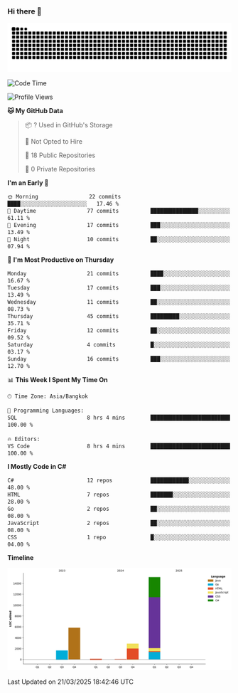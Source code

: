 ### Hi there 👋

<!--
**kevlog/kevlog** is a ✨ _special_ ✨ repository because its `README.md` (this file) appears on your GitHub profile.

Here are some ideas to get you started:

- 🔭 I’m currently working on ...
- 🌱 I’m currently learning ...
- 👯 I’m looking to collaborate on ...
- 🤔 I’m looking for help with ...
- 💬 Ask me about ...
- 📫 How to reach me: ...
- 😄 Pronouns: ...
- ⚡ Fun fact: ...
-->

<picture>
  <source media="(prefers-color-scheme: dark)" srcset="https://raw.githubusercontent.com/kevlog/kevlog/output/github-contribution-grid-snake-dark.svg">
  <source media="(prefers-color-scheme: light)" srcset="https://raw.githubusercontent.com/kevlog/kevlog/output/github-contribution-grid-snake.svg">
  <img alt="github contribution grid snake animation" src="https://raw.githubusercontent.com/kevlog/kevlog/output/github-contribution-grid-snake-dark.svg">
</picture>

<!--START_SECTION:waka-->
![Code Time](http://img.shields.io/badge/Code%20Time-16%20hrs%2023%20mins-blue)

![Profile Views](http://img.shields.io/badge/Profile%20Views-0-blue)

**🐱 My GitHub Data** 

> 📦 ? Used in GitHub's Storage 
 > 
> 🚫 Not Opted to Hire
 > 
> 📜 18 Public Repositories 
 > 
> 🔑 0 Private Repositories 
 > 
**I'm an Early 🐤** 

```text
🌞 Morning                22 commits          ████░░░░░░░░░░░░░░░░░░░░░   17.46 % 
🌆 Daytime                77 commits          ███████████████░░░░░░░░░░   61.11 % 
🌃 Evening                17 commits          ███░░░░░░░░░░░░░░░░░░░░░░   13.49 % 
🌙 Night                  10 commits          ██░░░░░░░░░░░░░░░░░░░░░░░   07.94 % 
```
📅 **I'm Most Productive on Thursday** 

```text
Monday                   21 commits          ████░░░░░░░░░░░░░░░░░░░░░   16.67 % 
Tuesday                  17 commits          ███░░░░░░░░░░░░░░░░░░░░░░   13.49 % 
Wednesday                11 commits          ██░░░░░░░░░░░░░░░░░░░░░░░   08.73 % 
Thursday                 45 commits          █████████░░░░░░░░░░░░░░░░   35.71 % 
Friday                   12 commits          ██░░░░░░░░░░░░░░░░░░░░░░░   09.52 % 
Saturday                 4 commits           █░░░░░░░░░░░░░░░░░░░░░░░░   03.17 % 
Sunday                   16 commits          ███░░░░░░░░░░░░░░░░░░░░░░   12.70 % 
```


📊 **This Week I Spent My Time On** 

```text
🕑︎ Time Zone: Asia/Bangkok

💬 Programming Languages: 
SQL                      8 hrs 4 mins        █████████████████████████   100.00 % 

🔥 Editors: 
VS Code                  8 hrs 4 mins        █████████████████████████   100.00 % 
```

**I Mostly Code in C#** 

```text
C#                       12 repos            ████████████░░░░░░░░░░░░░   48.00 % 
HTML                     7 repos             ███████░░░░░░░░░░░░░░░░░░   28.00 % 
Go                       2 repos             ██░░░░░░░░░░░░░░░░░░░░░░░   08.00 % 
JavaScript               2 repos             ██░░░░░░░░░░░░░░░░░░░░░░░   08.00 % 
CSS                      1 repo              █░░░░░░░░░░░░░░░░░░░░░░░░   04.00 % 
```



**Timeline**

![Lines of Code chart](https://raw.githubusercontent.com/kevlog/kevlog/main/assets/bar_graph.png)


 Last Updated on 21/03/2025 18:42:46 UTC
<!--END_SECTION:waka-->
